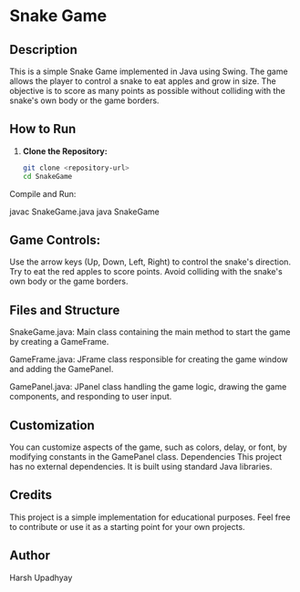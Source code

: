 # Snake Game
## Description
This is a simple Snake Game implemented in Java using Swing. The game allows the player to control a snake to eat apples and grow in size. The objective is to score as many points as possible without colliding with the snake's own body or the game borders.

## How to Run
1. **Clone the Repository:**
   ```bash
   git clone <repository-url>
   cd SnakeGame
   
Compile and Run:

javac SnakeGame.java
java SnakeGame

## Game Controls:

Use the arrow keys (Up, Down, Left, Right) to control the snake's direction.
Try to eat the red apples to score points.
Avoid colliding with the snake's own body or the game borders.

## Files and Structure
SnakeGame.java: Main class containing the main method to start the game by creating a GameFrame.

GameFrame.java: JFrame class responsible for creating the game window and adding the GamePanel.

GamePanel.java: JPanel class handling the game logic, drawing the game components, and responding to user input.

## Customization
You can customize aspects of the game, such as colors, delay, or font, by modifying constants in the GamePanel class.
Dependencies
This project has no external dependencies. It is built using standard Java libraries.

## Credits
This project is a simple implementation for educational purposes.
Feel free to contribute or use it as a starting point for your own projects.

## Author
Harsh Upadhyay

